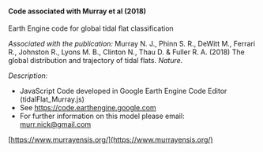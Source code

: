 #### Code associated with Murray et al (2018) 
Earth Engine code for global tidal flat classification

*Associated with the publication:*
Murray N. J., Phinn S. R., DeWitt M., Ferrari R., Johnston R., Lyons M. B., Clinton N., Thau D. & Fuller R. A. (2018) The global distribution and trajectory of tidal flats. *Nature*.

*Description:*
* JavaScript Code developed in Google Earth Engine Code Editor (tidalFlat_Murray.js)
* See https://code.earthengine.google.com
* For further information on this model please email: murr.nick@gmail.com

[https://www.murrayensis.org/](https://www.murrayensis.org/)